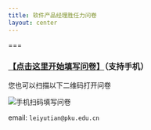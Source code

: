 ```yaml
---
title: 软件产品经理胜任力问卷
layout: center
---
```


===

### __[【点击这里开始填写问卷】](http://www.diaochapai.com/survey/0140502c-37cb-4efc-a2df-b1df36323b17)__（支持手机）

您也可以扫描以下二维码打开问卷

![手机扫码填写问卷](http://www.diaochapai.com/survey/0140502c-37cb-4efc-a2df-b1df36323b17/qrcode?size=3)

email: `leiyutian@pku.edu.cn`
